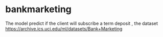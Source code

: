 # bankmarketing
 
The model predict if the client will subscribe a term deposit ,
the dataset https://archive.ics.uci.edu/ml/datasets/Bank+Marketing
